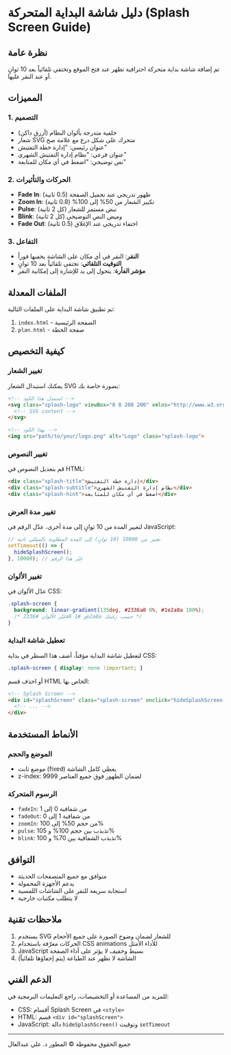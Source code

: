 # دليل شاشة البداية المتحركة (Splash Screen Guide)

## نظرة عامة
تم إضافة شاشة بداية متحركة احترافية تظهر عند فتح الموقع وتختفي تلقائياً بعد 10 ثوانٍ أو عند النقر عليها.

## المميزات

### 1. التصميم
- خلفية متدرجة بألوان النظام (أزرق داكن)
- شعار SVG متحرك على شكل درع مع علامة صح
- عنوان رئيسي: "إدارة خطة التفتيش"
- عنوان فرعي: "نظام إدارة التفتيش الشهري"
- نص توضيحي: "اضغط في أي مكان للمتابعة"

### 2. الحركات والتأثيرات
- **Fade In**: ظهور تدريجي عند تحميل الصفحة (0.5 ثانية)
- **Zoom In**: تكبير الشعار من 50% إلى 100% (0.8 ثانية)
- **Pulse**: نبض مستمر للشعار (كل 2 ثانية)
- **Blink**: وميض النص التوضيحي (كل 2 ثانية)
- **Fade Out**: اختفاء تدريجي عند الإغلاق (0.5 ثانية)

### 3. التفاعل
- **النقر**: النقر في أي مكان على الشاشة يخفيها فوراً
- **التوقيت التلقائي**: تختفي تلقائياً بعد 10 ثوانٍ
- **مؤشر الفأرة**: يتحول إلى يد للإشارة إلى إمكانية النقر

## الملفات المعدلة
تم تطبيق شاشة البداية على الملفات التالية:
1. `index.html` - الصفحة الرئيسية
2. `plan.html` - صفحة الخطة

## كيفية التخصيص

### تغيير الشعار
يمكنك استبدال الشعار SVG بصورة خاصة بك:

```html
<!-- استبدل هذا الكود -->
<svg class="splash-logo" viewBox="0 0 200 200" xmlns="http://www.w3.org/2000/svg">
  <!-- SVG content -->
</svg>

<!-- بهذا الكود -->
<img src="path/to/your/logo.png" alt="Logo" class="splash-logo">
```

### تغيير النصوص
قم بتعديل النصوص في HTML:

```html
<div class="splash-title">إدارة خطة التفتيش</div>
<div class="splash-subtitle">نظام إدارة التفتيش الشهري</div>
<div class="splash-hint">اضغط في أي مكان للمتابعة</div>
```

### تغيير مدة العرض
لتغيير المدة من 10 ثوانٍ إلى مدة أخرى، عدّل الرقم في JavaScript:

```javascript
// تغيير من 10000 (10 ثوانٍ) إلى المدة المطلوبة بالميللي ثانية
setTimeout(() => {
  hideSplashScreen();
}, 10000); // غيّر هذا الرقم
```

### تغيير الألوان
عدّل الألوان في CSS:

```css
.splash-screen {
  background: linear-gradient(135deg, #2336a0 0%, #1e2a8a 100%);
  /* غيّر الألوان #2336a0 و #1e2a8a حسب رغبتك */
}
```

### تعطيل شاشة البداية
لتعطيل شاشة البداية مؤقتاً، أضف هذا السطر في بداية CSS:

```css
.splash-screen { display: none !important; }
```

أو احذف قسم HTML الخاص بها:
```html
<!-- Splash Screen -->
<div id="splashScreen" class="splash-screen" onclick="hideSplashScreen()">
  <!-- ... -->
</div>
```

## الأنماط المستخدمة

### الموضع والحجم
- موضع ثابت (fixed) يغطي كامل الشاشة
- z-index: 9999 لضمان الظهور فوق جميع العناصر

### الرسوم المتحركة
- `fadeIn`: من شفافية 0 إلى 1
- `fadeOut`: من شفافية 1 إلى 0
- `zoomIn`: من حجم 50% إلى 100%
- `pulse`: تذبذب بين حجم 100% و 105%
- `blink`: تذبذب الشفافية بين 70% و 100%

## التوافق
- متوافق مع جميع المتصفحات الحديثة
- يدعم الأجهزة المحمولة
- استجابة سريعة للنقر على الشاشات اللمسية
- لا يتطلب مكتبات خارجية

## ملاحظات تقنية
1. يستخدم SVG للشعار لضمان وضوح الصورة على جميع الأحجام
2. الحركات معرّفة باستخدام CSS animations للأداء الأمثل
3. JavaScript بسيط وخفيف لا يؤثر على أداء الصفحة
4. الشاشة لا تظهر عند الطباعة (يتم إخفاؤها تلقائياً)

## الدعم الفني
للمزيد من المساعدة أو التخصيصات، راجع التعليمات البرمجية في:
- CSS: أقسام Splash Screen في `<style>`
- HTML: قسم `<div id="splashScreen">`
- JavaScript: دالة `hideSplashScreen()` وتوقيت `setTimeout`

---
جميع الحقوق محفوظة © المطور د. علي عبدالعال
